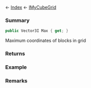 ← [Index](Api-Index) ← [IMyCubeGrid](VRage.Game.ModAPI.Ingame.IMyCubeGrid)

### Summary

```csharp
public Vector3I Max { get; }
```

Maximum coordinates of blocks in grid

### Returns

### Example

### Remarks

